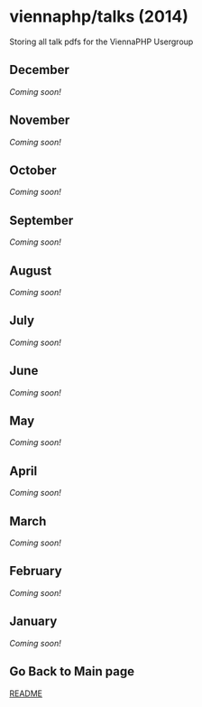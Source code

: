 viennaphp/talks (2014)
================

Storing all talk pdfs for the ViennaPHP Usergroup



December
--------
*Coming soon!*

November
--------
*Coming soon!*

October
-------
*Coming soon!*

September
---------
*Coming soon!*

August
------
*Coming soon!*

July
-----
*Coming soon!*

June
----
*Coming soon!*

May
---
*Coming soon!*
      
April
------
*Coming soon!*

March
-----
*Coming soon!*


February
--------
*Coming soon!*


January
--------
*Coming soon!*

## Go Back to Main page 

[README](../talks/README.md)  
